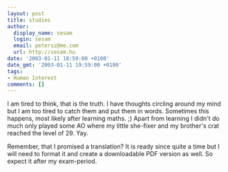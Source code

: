```yaml
---
layout: post
title: studies
author:
  display_name: sesam
  login: sesam
  email: petersz@me.com
  url: http://sesam.hu
date: '2003-01-11 18:59:00 +0100'
date_gmt: '2003-01-11 19:59:00 +0100'
tags:
- Human Interest
comments: []
---
```


I am tired to think, that is the truth. I have thoughts circling around my mind but I am too tired to catch them and put them in words. Sometimes this happens, most likely after learning maths. ;) Apart from learning I didn't do much only played some AO where my little she-fixer and my brother's crat reached the level of 29. Yay.

Remember, that I promised a translation? It is ready since quite a time but I will need to format it and create a downloadable PDF version as well. So expect it after my exam-period.
